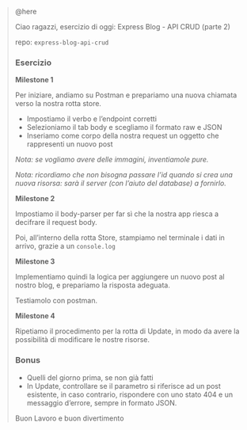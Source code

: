 > @here
>
> Ciao ragazzi,
> esercizio di oggi: Express Blog - API CRUD (parte 2)
>
> repo: `express-blog-api-crud`
>
> ### Esercizio
>
> **Milestone 1**
>
> Per iniziare, andiamo su Postman e prepariamo una nuova chiamata verso la nostra rotta store.
>
> - Impostiamo il verbo e l’endpoint corretti
> - Selezioniamo il tab body e scegliamo il formato raw e JSON
> - Inseriamo come corpo della nostra request un oggetto che rappresenti un nuovo post
>
> _Nota: se vogliamo avere delle immagini, inventiamole pure._
>
> _Nota: ricordiamo che non bisogna passare l’id quando si crea una nuova risorsa: sarà il server (con l’aiuto del database) a fornirlo._
>
> **Milestone 2**
>
> Impostiamo il body-parser per far sì che la nostra app riesca a decifrare il request body.
>
> Poi, all’interno della rotta Store, stampiamo nel terminale i dati in arrivo, grazie a un `console.log`
>
> **Milestone 3**
>
> Implementiamo quindi la logica per aggiungere un nuovo post al nostro blog, e prepariamo la risposta adeguata.
>
> Testiamolo con postman.
>
> **Milestone 4**
>
> Ripetiamo il procedimento per la rotta di Update, in modo da avere la possibilità di modificare le nostre risorse.
>
> ### Bonus
>
> - Quelli del giorno prima, se non già fatti
> - In Update, controllare se il parametro si riferisce ad un post esistente, in caso contrario, rispondere con uno stato 404 e un messaggio d’errore, sempre in formato JSON.
>
> Buon Lavoro e buon divertimento
